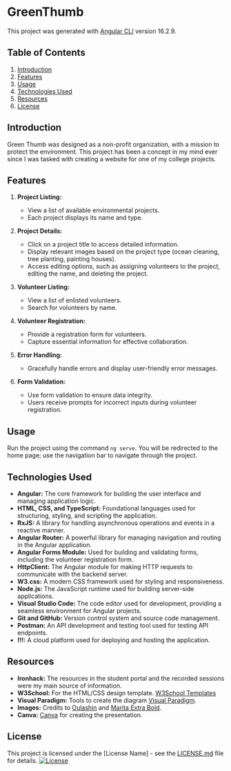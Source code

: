 # GreenThumb

This project was generated with [Angular CLI](https://github.com/angular/angular-cli) version 16.2.9.

## Table of Contents

1. [Introduction](#introduction)
2. [Features](#features)
3. [Usage](#usage)
4. [Technologies Used](#technologies-used)
5. [Resources](#Resources)
6. [License](#license)

## Introduction

Green Thumb was designed as a non-profit organization, with a mission to protect the environment. This project has been a concept in my mind ever since I was tasked with creating a website for one of my college projects.

## Features

1. **Project Listing:**
   - View a list of available environmental projects.
   - Each project displays its name and type.

2. **Project Details:**
   - Click on a project title to access detailed information.
   - Display relevant images based on the project type (ocean cleaning, tree planting, painting houses).
   - Access editing options, such as assigning volunteers to the project, editing the name, and deleting the project.

3. **Volunteer Listing:**
   - View a list of enlisted volunteers.
   - Search for volunteers by name.

4. **Volunteer Registration:**
   - Provide a registration form for volunteers.
   - Capture essential information for effective collaboration.

5. **Error Handling:**
   - Gracefully handle errors and display user-friendly error messages.

6. **Form Validation:**
   - Use form validation to ensure data integrity.
   - Users receive prompts for incorrect inputs during volunteer registration.
     

## Usage

Run the project using the command `ng serve`. You will be redirected to the home page; use the navigation bar to navigate through the project.


## Technologies Used

- **Angular:** The core framework for building the user interface and managing application logic.
- **HTML, CSS, and TypeScript:** Foundational languages used for structuring, styling, and scripting the application.
- **RxJS:** A library for handling asynchronous operations and events in a reactive manner.
- **Angular Router:** A powerful library for managing navigation and routing in the Angular application.
- **Angular Forms Module:** Used for building and validating forms, including the volunteer registration form.
- **HttpClient:** The Angular module for making HTTP requests to communicate with the backend server.
- **W3.css:** A modern CSS framework used for styling and responsiveness.
- **Node.js:** The JavaScript runtime used for building server-side applications.
- **Visual Studio Code:** The code editor used for development, providing a seamless environment for Angular projects.
- **Git and GitHub:** Version control system and source code management.
- **Postman:** An API development and testing tool used for testing API endpoints.
- **!!!:** A cloud platform used for deploying and hosting the application.


## Resources

- **Ironhack:** The resources in the student portal and the recorded sessions were my main source of information.
- **W3School:** For the HTML/CSS design template. [W3School Templates](https://www.w3schools.com/w3css/w3css_templates.asp)
- **Visual Paradigm:** Tools to create the diagram [Visual Paradigm](https://online.visual-paradigm.com/).
- **Images:** Credits to [Oulashin](https://unsplash.com/@oulashin) and [Marita Extra Bold](https://unsplash.com/@maritaextrabold).
- **Canva:** [Canva](https://www.canva.com/) for creating the presentation.

## License

This project is licensed under the [License Name] - see the [LICENSE.md](LICENSE.md) file for details.
[![License](your-badge-link)](your-license-link)
